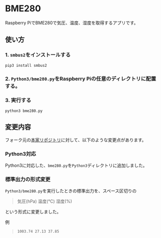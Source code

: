 # BME280

Raspberry PiでBME280で気圧、温度、湿度を取得するアプリです。
## 使い方
### 1. `smbus2`をインストールする
```shell
pip3 install smbus2
```

### 2. `Python3/bme280.py`をRaspberry Piの任意のディレクトリに配置する。

### 3. 実行する
```
python3 bme280.py 
```

## 変更内容
フォーク元の[本家リポジトリ](https://github.com/SWITCHSCIENCE/BME280)に対して、以下のような変更点があります。
### Python3対応
Python3に対応した、`bme280.py`を`Python3`ディレクトリに追加しました。

### 標準出力の形式変更
`Python3/bme280.py`を実行したときの標準出力を、スペース区切りの
> 気圧(hPa) 温度(°C) 湿度(%)

という形式に変更しました。

例
> ``` 1003.74 27.13 37.85 ```